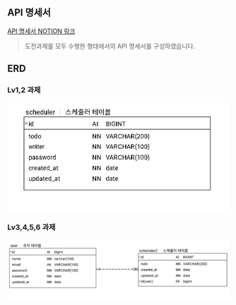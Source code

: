 ## API 명세서
[API 명세서 NOTION 링크](https://understood-bee-fae.notion.site/1fe262169ac98059b896f647c09c2960?v=1fe262169ac9803ebb6d000c96fb03ec&p=1fe262169ac9805f89faf23b4dd0c9a1&pm=s)

> 도전과제를 모두 수행한 형태에서의 API 명세서를 구성하였습니다.
> 
> 

## ERD 
### Lv1,2 과제
![img.png](img.png)

### Lv3,4,5,6 과제
![img_1.png](img_1.png)